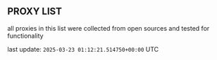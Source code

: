 ## PROXY LIST

all proxies in this list were collected from open sources and tested for functionality

last update: `2025-03-23 01:12:21.514750+00:00` UTC